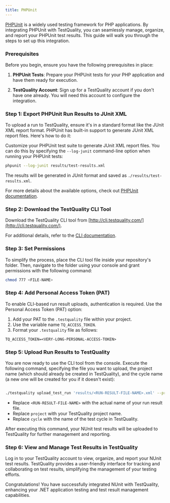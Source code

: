 ```yaml
---
title: PHPUnit 
---
```


[PHPUnit](https://phpunit.de/) is a widely used testing framework for PHP applications. By integrating PHPUnit with TestQuality, you can seamlessly manage, organize, and report your PHPUnit test results. This guide will walk you through the steps to set up this integration.

### Prerequisites

Before you begin, ensure you have the following prerequisites in place:

1. **PHPUnit Tests**: Prepare your PHPUnit tests for your PHP application and have them ready for execution.

2. **TestQuality Account**: Sign up for a TestQuality account if you don't have one already. You will need this account to configure the integration.

### Step 1: Export PHPUnit Run Results to JUnit XML

To upload a run to TestQuality, ensure it's in a standard format like the JUnit XML report format. PHPUnit has built-in support to generate JUnit XML report files. Here's how to do it:

Customize your PHPUnit test suite to generate JUnit XML report files. You can do this by specifying the `--log-junit` command-line option when running your PHPUnit tests:

```bash
phpunit --log-junit results/test-results.xml
```

The results will be generated in JUnit format and saved as `./results/test-results.xml`. 

For more details about the available options, check out [PHPUnit documentation](https://docs.phpunit.de/en/10.5/textui.html#logging).

### Step 2: Download the TestQuality CLI Tool

Download the TestQuality CLI tool from [http://cli.testquality.com/](http://cli.testquality.com/).

For additional details, refer to the [CLI documentation](/testquality_cli/overview).

### Step 3: Set Permissions

To simplify the process, place the CLI tool file inside your repository's folder. Then, navigate to the folder using your console and grant permissions with the following command:

```bash
chmod 777 <FILE-NAME>
```
### Step 4: Add Personal Access Token (PAT)

To enable CLI-based run result uploads, authentication is required. Use the Personal Access Token (PAT) option:

1. Add your PAT to the `.testquality` file within your project.
2. Use the variable name `TQ_ACCESS_TOKEN`.
3. Format your `.testquality` file as follows:

```plaintext
TQ_ACCESS_TOKEN=<VERY-LONG-PERSONAL-ACCESS-TOKEN>
```
### Step 5: Upload Run Results to TestQuality

You are now ready to use the CLI tool from the console. Execute the following command, specifying the file you want to upload, the project name (which should already be created in TestQuality), and the cycle name (a new one will be created for you if it doesn't exist):

```bash

./testquality upload_test_run 'results/<RUN-RESULT-FILE-NAME>.xml' --project_name=project --plan_name=cycle
```
- Replace `<RUN-RESULT-FILE-NAME>` with the actual name of your run result file.
- Replace `project` with your TestQuality project name.
- Replace `cycle` with the name of the test cycle in TestQuality.


After executing this command, your NUnit test results will be uploaded to TestQuality for further management and reporting.

### Step 6: View and Manage Test Results in TestQuality

Log in to your TestQuality account to view, organize, and report your NUnit test results. TestQuality provides a user-friendly interface for tracking and collaborating on test results, simplifying the management of your testing efforts.

Congratulations! You have successfully integrated NUnit with TestQuality, enhancing your .NET application testing and test result management capabilities.
